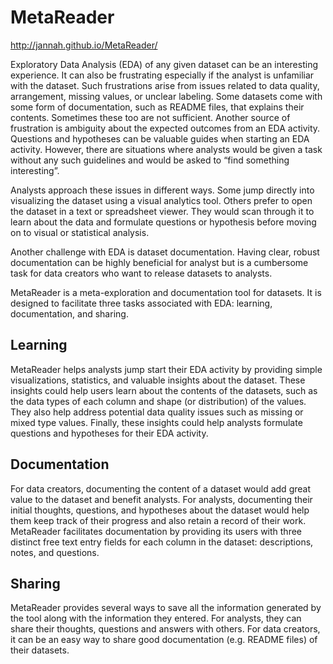 # MetaReader
http://jannah.github.io/MetaReader/

Exploratory Data Analysis (EDA) of any given dataset can be an interesting experience. It can also be frustrating especially if the analyst is unfamiliar with the dataset. Such frustrations arise from issues related to data quality, arrangement, missing values, or unclear labeling. Some datasets come with some form of documentation, such as README files, that explains their contents. Sometimes these too are not sufficient. Another source of frustration is ambiguity about the expected outcomes from an EDA activity. Questions and hypotheses can be valuable guides when starting an EDA activity. However, there are situations where analysts would be given a task without any such guidelines and would be asked to “find something interesting”. 

Analysts approach these issues in different ways. Some jump directly into visualizing the dataset using a visual analytics tool. Others prefer to open the dataset in a text or spreadsheet viewer. They would scan through it to learn about the data and formulate questions or hypothesis before moving on to visual or statistical analysis.

Another challenge with EDA is dataset documentation. Having clear, robust documentation can be highly beneficial for analyst but is a cumbersome task for data creators who want to release datasets to analysts. 

MetaReader is a meta-exploration and documentation tool for datasets. It is designed to facilitate three tasks associated with EDA: learning, documentation, and sharing.

## Learning
MetaReader helps analysts jump start their EDA activity by providing simple visualizations, statistics, and valuable insights about the dataset. These insights could help users learn about the contents of the datasets, such as the data types of each column and shape (or distribution) of the values. They also help address potential data quality issues such as missing or mixed type values. Finally, these insights could help analysts formulate questions and hypotheses for their EDA activity.

## Documentation
For data creators, documenting the content of a dataset would add great value to the dataset and benefit analysts. For analysts, documenting their initial thoughts, questions, and hypotheses about the dataset would help them keep track of their progress and also retain a record of their work. MetaReader facilitates documentation by providing its users with three distinct free text entry fields for each column in the dataset: descriptions, notes, and questions.

## Sharing
MetaReader provides several ways to save all the information generated by the tool along with the information they entered. For analysts, they can share their thoughts, questions and answers with others. For data creators, it can be an easy way to share good documentation (e.g. README files) of their datasets.
